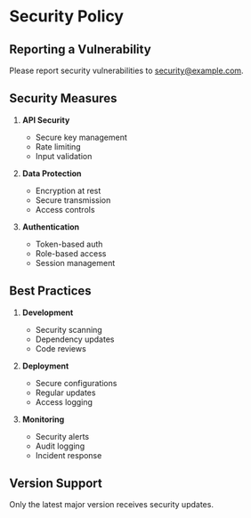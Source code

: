 # Security Policy

## Reporting a Vulnerability

Please report security vulnerabilities to security@example.com.

## Security Measures

1. **API Security**
   - Secure key management
   - Rate limiting
   - Input validation

2. **Data Protection**
   - Encryption at rest
   - Secure transmission
   - Access controls

3. **Authentication**
   - Token-based auth
   - Role-based access
   - Session management

## Best Practices

1. **Development**
   - Security scanning
   - Dependency updates
   - Code reviews

2. **Deployment**
   - Secure configurations
   - Regular updates
   - Access logging

3. **Monitoring**
   - Security alerts
   - Audit logging
   - Incident response

## Version Support

Only the latest major version receives security updates.